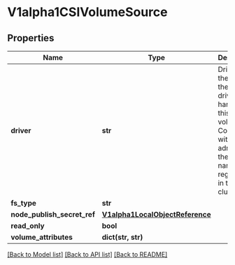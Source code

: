 # V1alpha1CSIVolumeSource

## Properties
Name | Type | Description | Notes
------------ | ------------- | ------------- | -------------
**driver** | **str** | Driver is the name of the CSI driver that handles this volume. Consult with your admin for the correct name as registered in the cluster. | [optional] 
**fs_type** | **str** |  | [optional] 
**node_publish_secret_ref** | [**V1alpha1LocalObjectReference**](V1alpha1LocalObjectReference.md) |  | [optional] 
**read_only** | **bool** |  | [optional] 
**volume_attributes** | **dict(str, str)** |  | [optional] 

[[Back to Model list]](../README.md#documentation-for-models) [[Back to API list]](../README.md#documentation-for-api-endpoints) [[Back to README]](../README.md)


